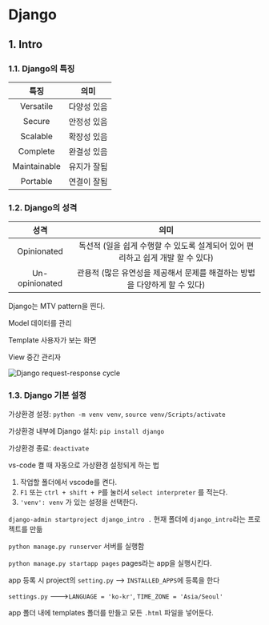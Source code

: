 # Django

## 1. Intro

### 1.1. Django의 특징

|     특징     |    의미    |
| :------: | :----------: |
|  Versatile   | 다양성 있음 |
|    Secure    | 안정성 있음 |
|   Scalable   | 확장성 있음 |
|   Complete   | 완결성 있음 |
| Maintainable | 유지가 잘됨 |
|   Portable   | 연결이 잘됨 |



### 1.2. Django의 성격

|      성격      |                             의미                             |
| :------------: | :----------------------------------------------------------: |
|  Opinionated   | 독선적 (일을 쉽게 수행할 수 있도록 설계되어 있어 편리하고 쉽게 개발 할 수 있다) |
| Un-opinionated | 관용적 (많은 유연성을 제공해서 문제를 해결하는 방법을 다양하게 할 수 있다) |



Django는 MTV pattern을 띈다.

Model  데이터를 관리

Template 사용자가 보는 화면

View 중간 관리자

![Django request-response cycle](https://user-images.githubusercontent.com/12672315/62436519-e2c58780-b77a-11e9-8221-9d29ab0714ed.png)



### 1.3. Django 기본 설정

가상환경 설정: `python -m venv venv`, `source venv/Scripts/activate`

가상환경 내부에 Django 설치: `pip install django`

가상환경 종료: `deactivate`



vs-code 켤 때 자동으로 가상환경 설정되게 하는 법

1. 작업할 폴더에서 vscode를 켠다.
2.  `F1` 또는 `ctrl + shift + P`를 눌러서 `select interpreter` 를 적는다.
3. `'venv': venv` 가 있는 설정을 선택한다.



`django-admin startproject django_intro .`  현재 폴더에 `django_intro`라는 프로젝트를 만듦

`python manage.py runserver` 서버를 실행함

`python manage.py startapp pages` pages라는 app을 실행시킨다.

app 등록 시 project의 `setting.py` --> `INSTALLED_APPS`에 등록을 한다

`settings.py` --->`LANGUAGE = 'ko-kr'`, `TIME_ZONE = 'Asia/Seoul'`

app 폴더 내에 templates 폴더를 만들고 모든 `.html` 파일을 넣어둔다.



